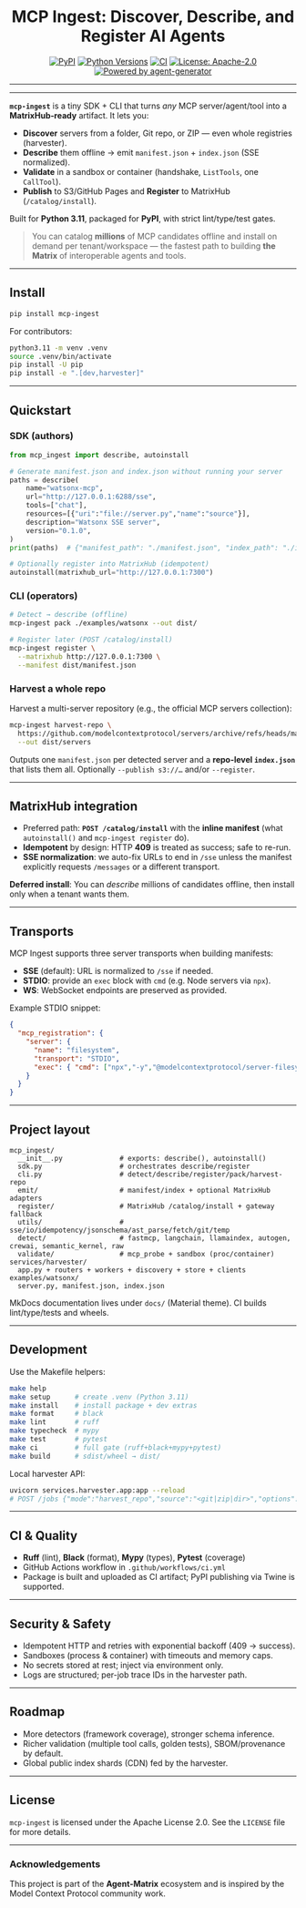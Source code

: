 

<h1 align="center">MCP Ingest: Discover, Describe, and Register AI Agents</h1>

<p align="center">
  <a href="https://pypi.org/project/mcp-ingest/"><img src="https://img.shields.io/pypi/v/mcp-ingest?color=blue" alt="PyPI"></a>
  <a href="https://pypi.org/project/mcp-ingest/"><img src="https://img.shields.io/pypi/pyversions/mcp-ingest.svg?logo=python" alt="Python Versions"></a>
  <a href="https://github.com/your-org/mcp-ingest/actions"><img src="https://github.com/your-org/mcp-ingest/actions/workflows/ci.yml/badge.svg" alt="CI"></a>
  <a href="https://github.com/your-org/mcp-ingest/blob/main/LICENSE"><img src="https://img.shields.io/badge/License-Apache%202.0-blue" alt="License: Apache-2.0"></a>
  <a href="https://github.com/ruslanmv/agent-generator"><img src="https://img.shields.io/badge/Powered%20by-agent--generator-brightgreen" alt="Powered by agent-generator"></a>
</p>

---


---

**`mcp-ingest`** is a tiny SDK + CLI that turns *any* MCP server/agent/tool into a **MatrixHub‑ready** artifact. It lets you:

* **Discover** servers from a folder, Git repo, or ZIP — even whole registries (harvester).
* **Describe** them offline → emit `manifest.json` + `index.json` (SSE normalized).
* **Validate** in a sandbox or container (handshake, `ListTools`, one `CallTool`).
* **Publish** to S3/GitHub Pages and **Register** to MatrixHub (`/catalog/install`).

Built for **Python 3.11**, packaged for **PyPI**, with strict lint/type/test gates.

> You can catalog **millions** of MCP candidates offline and install on demand per tenant/workspace — the fastest path to building **the Matrix** of interoperable agents and tools.

---


## Install

```bash
pip install mcp-ingest
```

For contributors:

```bash
python3.11 -m venv .venv
source .venv/bin/activate
pip install -U pip
pip install -e ".[dev,harvester]"
```

---

## Quickstart

### SDK (authors)

```python
from mcp_ingest import describe, autoinstall

# Generate manifest.json and index.json without running your server
paths = describe(
    name="watsonx-mcp",
    url="http://127.0.0.1:6288/sse",
    tools=["chat"],
    resources=[{"uri":"file://server.py","name":"source"}],
    description="Watsonx SSE server",
    version="0.1.0",
)
print(paths)  # {"manifest_path": "./manifest.json", "index_path": "./index.json"}

# Optionally register into MatrixHub (idempotent)
autoinstall(matrixhub_url="http://127.0.0.1:7300")
```

### CLI (operators)

```bash
# Detect → describe (offline)
mcp-ingest pack ./examples/watsonx --out dist/

# Register later (POST /catalog/install)
mcp-ingest register \
  --matrixhub http://127.0.0.1:7300 \
  --manifest dist/manifest.json
```

### Harvest a whole repo

Harvest a multi-server repository (e.g., the official MCP servers collection):

```bash
mcp-ingest harvest-repo \
  https://github.com/modelcontextprotocol/servers/archive/refs/heads/main.zip \
  --out dist/servers
```

Outputs one `manifest.json` per detected server and a **repo-level `index.json`** that lists them all. Optionally `--publish s3://…` and/or `--register`.

---

## MatrixHub integration

* Preferred path: **`POST /catalog/install`** with the **inline manifest** (what `autoinstall()` and `mcp-ingest register` do).
* **Idempotent** by design: HTTP **409** is treated as success; safe to re-run.
* **SSE normalization**: we auto-fix URLs to end in `/sse` unless the manifest explicitly requests `/messages` or a different transport.

**Deferred install**: You can *describe* millions of candidates offline, then install only when a tenant wants them.

---

## Transports

MCP Ingest supports three server transports when building manifests:

* **SSE** (default): URL is normalized to `/sse` if needed.
* **STDIO**: provide an `exec` block with `cmd` (e.g. Node servers via `npx`).
* **WS**: WebSocket endpoints are preserved as provided.

Example STDIO snippet:

```json
{
  "mcp_registration": {
    "server": {
      "name": "filesystem",
      "transport": "STDIO",
      "exec": { "cmd": ["npx","-y","@modelcontextprotocol/server-filesystem"] }
    }
  }
}
```

---

## Project layout

```
mcp_ingest/
  __init__.py              # exports: describe(), autoinstall()
  sdk.py                   # orchestrates describe/register
  cli.py                   # detect/describe/register/pack/harvest-repo
  emit/                    # manifest/index + optional MatrixHub adapters
  register/                # MatrixHub /catalog/install + gateway fallback
  utils/                   # sse/io/idempotency/jsonschema/ast_parse/fetch/git/temp
  detect/                  # fastmcp, langchain, llamaindex, autogen, crewai, semantic_kernel, raw
  validate/                # mcp_probe + sandbox (proc/container)
services/harvester/
  app.py + routers + workers + discovery + store + clients
examples/watsonx/
  server.py, manifest.json, index.json
```

MkDocs documentation lives under `docs/` (Material theme). CI builds lint/type/tests and wheels.

---

## Development

Use the Makefile helpers:

```bash
make help
make setup      # create .venv (Python 3.11)
make install    # install package + dev extras
make format     # black
make lint       # ruff
make typecheck  # mypy
make test       # pytest
make ci         # full gate (ruff+black+mypy+pytest)
make build      # sdist/wheel → dist/
```

Local harvester API:

```bash
uvicorn services.harvester.app:app --reload
# POST /jobs {"mode":"harvest_repo","source":"<git|zip|dir>","options":{}}
```

---

## CI & Quality

* **Ruff** (lint), **Black** (format), **Mypy** (types), **Pytest** (coverage)
* GitHub Actions workflow in `.github/workflows/ci.yml`
* Package is built and uploaded as CI artifact; PyPI publishing via Twine is supported.

---

## Security & Safety

* Idempotent HTTP and retries with exponential backoff (409 → success).
* Sandboxes (process & container) with timeouts and memory caps.
* No secrets stored at rest; inject via environment only.
* Logs are structured; per-job trace IDs in the harvester path.

---

## Roadmap

* More detectors (framework coverage), stronger schema inference.
* Richer validation (multiple tool calls, golden tests), SBOM/provenance by default.
* Global public index shards (CDN) fed by the harvester.

---

## License

`mcp-ingest` is licensed under the Apache License 2.0. See the `LICENSE` file for more details.


---

### Acknowledgements

This project is part of the **Agent‑Matrix** ecosystem and is inspired by the Model Context Protocol community work.
